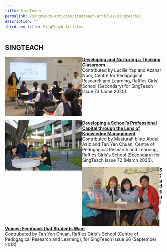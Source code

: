 ```yaml
---
title: SingTeach
permalink: /singteach-articles/singteach-articles/singteach1/
description: ""
third_nav_title: SingTeach Articles
---
```

## SINGTEACH

<img src="/images/Issue73.png" style="width:49%" align=left>

**[Developing and Nurturing a Thinking Classroom](https://singteach.nie.edu.sg/issue73-contribution/)**<br>
Contributed by Lucille Yap and Azahar Noor, Centre for Pedagogical Research and Learning, Raffles Girls’ School (Secondary) for SingTeach Issue 73 (June 2020).
<br clear=left>

<img src="/images/Issue72.png" style="width:49%" align=left>

**[Developing a School’s Professional Capital through the Lens of Knowledge Management](https://singteach.nie.edu.sg/issue72-contribution/)**<br>
Contributed by Masturah binte Abdul Aziz and Tan Yen Chuan, Centre of Pedogagical Research and Learning, Raffles Girls's School (Secondary) for SingTeach Issue 72 (March 2020).

<img src="/images/Issue66.png" style="width:49%" align=left>

**[Student Voices: Feedback that Students Want](https://singteach.nie.edu.sg/issue66-contributions02/)**<br>
Contrubuted by Tan Yen Chuan, Raffles Girls's School (Centre of Pedogagical Research and Learning), for SingTeach Issue 66 (September 2018).